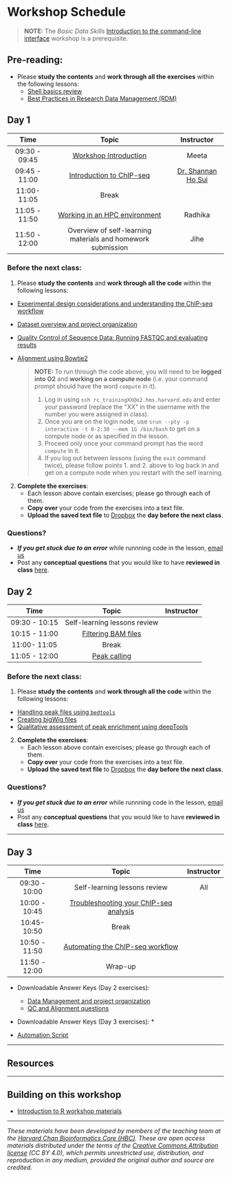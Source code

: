 # Workshop Schedule

> **NOTE:** The *Basic Data Skills* [Introduction to the command-line interface](https://hbctraining.github.io/Intro-to-shell-flipped/schedule/) workshop is a prerequisite.


## Pre-reading:

* Please **study the contents** and **work through all the exercises** within the following lessons:
  * [Shell basics review](https://hbctraining.github.io/Intro-to-rnaseq-hpc-salmon-flipped/lessons/shell_review.html)
  * [Best Practices in Research Data Management (RDM)](https://hbctraining.github.io/Intro-to-rnaseq-hpc-salmon-flipped/lessons/04a_data_organization.html)
  
  
## Day 1

| Time |  Topic  | Instructor |
|:-----------:|:----------:|:--------:|
| 09:30 - 09:45 | [Workshop Introduction]() | Meeta |
| 09:45 - 11:00 | [Introduction to ChIP-seq]() | [Dr. Shannan Ho Sui](https://bioinformatics.sph.harvard.edu/people/shannan-ho-sui) |
| 11:00- 11:05 | Break|  |
| 11:05 - 11:50 | [Working in an HPC environment](https://hbctraining.github.io/Intro-to-rnaseq-hpc-salmon-flipped/lessons/03_working_on_HPC.html) | Radhika |
| 11:50 - 12:00 | Overview of self-learning materials and homework submission | Jihe |

### Before the next class:

1. Please **study the contents** and **work through all the code** within the following lessons:
  * [Experimental design considerations and understanding the ChIP-seq workflow](../lessons/01_ChIPseq_design_and_workflow.md)
  * [Dataset overview and project organization](../lessons/02_dataset_and_project_setup.md)
  * [Quality Control of Sequence Data: Running FASTQC and evaluating results](../lessons/03_QC_FASTQC.md)
  * [Alignment using Bowtie2](../lessons/04_alignment_using_bowtie2.md)

    > **NOTE:** To run through the code above, you will need to be **logged into O2** and **working on a compute node** (i.e. your command prompt should have the word `compute` in it).
    > 1. Log in using `ssh rc_trainingXX@o2.hms.harvard.edu` and enter your password (replace the "XX" in the username with the number you were assigned in class). 
    > 2. Once you are on the login node, use `srun --pty -p interactive -t 0-2:30 --mem 1G /bin/bash` to get on a compute node or as specified in the lesson.
    > 3. Proceed only once your command prompt has the word `compute` in it.
    > 4. If you log out between lessons (using the `exit` command twice), please follow points 1. and 2. above to log back in and get on a compute node when you restart with the self learning.

2. **Complete the exercises**:
   * Each lesson above contain exercises; please go through each of them.
   * **Copy over** your code from the exercises into a text file. 
   * **Upload the saved text file** to [Dropbox](https://www.dropbox.com/request/czRTtxT1fAHN1Ya6mIw7) the **day before the next class**.

### Questions?
* ***If you get stuck due to an error*** while runnning code in the lesson, [email us](mailto:hbctraining@hsph.harvard.edu) 
* Post any **conceptual questions** that you would like to have **reviewed in class** [here](https://PollEv.com/hbctraining945).

## Day 2

| Time |  Topic  | Instructor |
|:-----------:|:----------:|:--------:|
| 09:30 - 10:15 | Self-learning lessons review |  |
| 10:15 - 11:00 | [Filtering BAM files](../lessons/05_filtering_BAM_files.md) |  |
| 11:00- 11:05 | Break|  |
| 11:05 - 12:00 | [Peak calling](../lessons/06_peak_calling_macs.md) |  |

### Before the next class:

1. Please **study the contents** and **work through all the code** within the following lessons:

 * [Handling peak files using `bedtools`](../lessons/07_handling_peaks_bedtools.md)
 * [Creating bigWig files](../lessons/08_creating_bigwig_files.md)
 * [Qualitative assessment of peak enrichment using deepTools](../lessons/09_data_visualization.md)

2. **Complete the exercises**:
   * Each lesson above contain exercises; please go through each of them.
   * **Copy over** your code from the exercises into a text file. 
   * **Upload the saved text file** to [Dropbox](https://www.dropbox.com/request/HOtwHGI6pH9Ha8txuvo3) the **day before the next class**.
   
### Questions?
* ***If you get stuck due to an error*** while runnning code in the lesson, [email us](mailto:hbctraining@hsph.harvard.edu) 
* Post any **conceptual questions** that you would like to have **reviewed in class** [here](https://PollEv.com/hbctraining945).

***

## Day 3

| Time |  Topic  | Instructor |
|:-----------:|:----------:|:--------:|
| 09:30 - 10:00 | Self-learning lessons review | All |
| 10:00 - 10:45 | [Troubleshooting your ChIP-seq analysis]() | |
| 10:45- 10:50 | Break|  |
| 10:50 - 11:50 | [Automating the ChIP-seq workflow](../lessons/10_automating_chipseq_workflow.md) | |
| 11:50 - 12:00 | Wrap-up |  |



* Downloadable Answer Keys (Day 2 exercises): 
  * [Data Management and project organization](homework/Day1_readme_answerkey.md)
  * [QC and Alignment questions](homework/Day1_answer_key.md)

* Downloadable Answer Keys (Day 3 exercises): 
  * 

* [Automation Script]()

***

## Resources


***

## Building on this workshop
* [Introduction to R workshop materials](https://hbctraining.github.io/Intro-to-R-flipped/#lessons) 


***
*These materials have been developed by members of the teaching team at the [Harvard Chan Bioinformatics Core (HBC)](http://bioinformatics.sph.harvard.edu/). These are open access materials distributed under the terms of the [Creative Commons Attribution license](https://creativecommons.org/licenses/by/4.0/) (CC BY 4.0), which permits unrestricted use, distribution, and reproduction in any medium, provided the original author and source are credited.*
